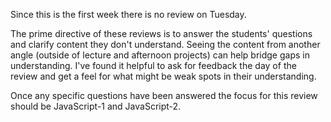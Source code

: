 Since this is the first week there is no review on Tuesday.

The prime directive of these reviews is to answer the students' questions and clarify content they don't understand. Seeing the content from another angle (outside of lecture and afternoon projects) can help bridge gaps in understanding. I've found it helpful to ask for feedback the day of the review and get a feel for what might be weak spots in their understanding.  

Once any specific questions have been answered the focus for this review should be JavaScript-1 and JavaScript-2.